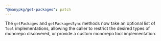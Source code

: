 ```yaml
---
"@manypkg/get-packages": patch
---
```


The `getPackages` and `getPackagesSync` methods now take an optional list of `Tool` implementations, allowing the caller to restrict the desired types of monorepo discovered, or provide a custom monorepo tool implementation.

